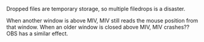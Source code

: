 Dropped files are temporary storage, so multiple filedrops is a disaster.

When another window is above MIV, MIV still reads the mouse position from that window.
When an older window is closed above MIV, MIV crashes?? OBS has a similar effect.
